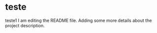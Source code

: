 # teste
teste1
I am editing the README file. Adding some more details about the project description.
